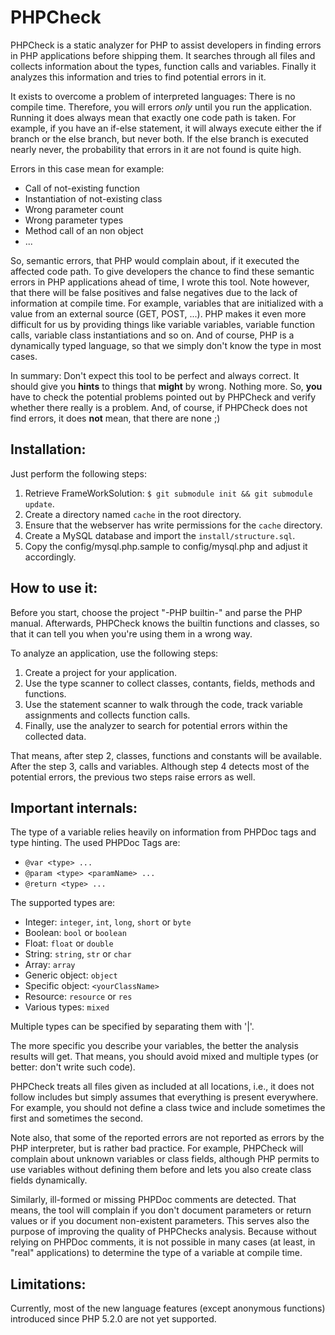 PHPCheck
========

PHPCheck is a static analyzer for PHP to assist developers in finding errors in PHP applications
before shipping them. It searches through all files and collects information about the types,
function calls and variables. Finally it analyzes this information and tries to find potential
errors in it.

It exists to overcome a problem of interpreted languages: There is no compile time. Therefore, you
will errors *only* until you run the application. Running it does always mean that exactly one code
path is taken. For example, if you have an if-else statement, it will always execute either the if
branch or the else branch, but never both. If the else branch is executed nearly never, the
probability that errors in it are not found is quite high.

Errors in this case mean for example:

- Call of not-existing function
- Instantiation of not-existing class
- Wrong parameter count
- Wrong parameter types
- Method call of an non object
- ...

So, semantic errors, that PHP would complain about, if it executed the affected code path. To give
developers the chance to find these semantic errors in PHP applications ahead of time, I wrote this
tool. Note however, that there will be false positives and false negatives due to the lack of
information at compile time. For example, variables that are initialized with a value from an
external source (GET, POST, ...). PHP makes it even more difficult for us by providing things like
variable variables, variable function calls, variable class instantiations and so on. And of course,
PHP is a dynamically typed language, so that we simply don't know the type in most cases.

In summary: Don't expect this tool to be perfect and always correct. It should give you **hints** to
things that **might** by wrong. Nothing more. So, **you** have to check the potential problems
pointed out by PHPCheck and verify whether there really is a problem. And, of course, if PHPCheck
does not find errors, it does **not** mean, that there are none ;)

Installation:
-------------

Just perform the following steps:

1. Retrieve FrameWorkSolution: `$ git submodule init && git submodule update`.
2. Create a directory named `cache` in the root directory.
3. Ensure that the webserver has write permissions for the `cache` directory.
4. Create a MySQL database and import the `install/structure.sql`.
5. Copy the config/mysql.php.sample to config/mysql.php and adjust it accordingly.

How to use it:
--------------

Before you start, choose the project "-PHP builtin-" and parse the PHP manual. Afterwards, PHPCheck
knows the builtin functions and classes, so that it can tell you when you're using them in a wrong
way.

To analyze an application, use the following steps:

1. Create a project for your application.
2. Use the type scanner to collect classes, contants, fields, methods and functions.
3. Use the statement scanner to walk through the code, track variable assignments and collects
   function calls.
4. Finally, use the analyzer to search for potential errors within the collected data.

That means, after step 2, classes, functions and constants will be available. After the step 3,
calls and variables. Although step 4 detects most of the potential errors, the previous two steps
raise errors as well.

Important internals:
--------------------

The type of a variable relies heavily on information from PHPDoc tags and type hinting. The used
PHPDoc Tags are:

- `@var <type> ...`
- `@param <type> <paramName> ...`
- `@return <type> ...`

The supported types are:

- Integer: `integer`, `int`, `long`, `short` or `byte`
- Boolean: `bool` or `boolean`
- Float: `float` or `double`
- String: `string`, `str` or `char`
- Array: `array`
- Generic object: `object`
- Specific object: `<yourClassName>`
- Resource: `resource` or `res`
- Various types: `mixed`

Multiple types can be specified by separating them with '|'.

The more specific you describe your variables, the better the analysis results will get. That means,
you should avoid mixed and multiple types (or better: don't write such code).

PHPCheck treats all files given as included at all locations, i.e., it does not follow includes but
simply assumes that everything is present everywhere. For example, you should not define a class
twice and include sometimes the first and sometimes the second.

Note also, that some of the reported errors are not reported as errors by the PHP interpreter, but
is rather bad practice. For example, PHPCheck will complain about unknown variables or class fields,
although PHP permits to use variables without defining them before and lets you also create class
fields dynamically.

Similarly, ill-formed or missing PHPDoc comments are detected. That means, the tool will complain if
you don't document parameters or return values or if you document non-existent parameters. This
serves also the purpose of improving the quality of PHPChecks analysis. Because without relying on
PHPDoc comments, it is not possible in many cases (at least, in "real" applications) to determine
the type of a variable at compile time.

Limitations:
------------

Currently, most of the new language features (except anonymous functions) introduced since
PHP 5.2.0 are not yet supported.
